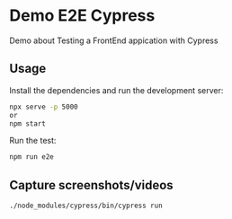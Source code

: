 # Demo E2E Cypress

Demo about Testing a FrontEnd appication with Cypress

## Usage

Install the dependencies and run the development server:

```bash
npx serve -p 5000
or
npm start
```

Run the test:

```bash
npm run e2e
```

## Capture screenshots/videos

```bash
./node_modules/cypress/bin/cypress run
```